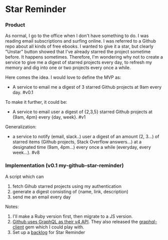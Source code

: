 # Star Reminder

### Product

As normal, I go to the office when I don't have something to do. I was reading email subscriptions and surfing online. I was referred to a Github repo about all kinds of free ebooks. I wanted to give it a star, but clearly "Unstar" button showed that I've already starred the project sometime before. It happens sometimes. Therefore, I'm wondering why not to create a service to give me a digest of starred projects every day, to refresh my memory and dig into one or two projects every once a while.

Here comes the idea. I would love to define the MVP as:

* A service to email me a digest of 3 starred Github projects at 9am every day. \#v0.1

To make it further, it could be:

* A service to email user a digest of {2,3,5} starred Github projects at {9am, 4pm} every {day, week}. \#v1

Generalization:

* a service to notify \(email, slack..\) user a digest of an amount \(2, 3...\) of starred items \(Github projects, Stack Overflow answers...\) at a designated time \(9am, 4pm...\) every once a while \(everyday, every week...\). \#v8

### Implementation \(v0.1 my-github-star-reminder\)

A script which can

1. fetch Gihub starred projects using my authentication
2. generate a digest consisting of {name, link, description\)
3. send me an email every day

Notes:

1. I'll make a Ruby version first, then migrate to a JS version.
2. [Github uses GraphQL as their v4 API](https://githubengineering.com/the-github-graphql-api/). They also released the [graphql-client](https://github.com/github/graphql-client) gem which I could play with.
3. Set up a [backlog](https://www.pivotaltracker.com/epic/show/3663447) for Star Reminder



